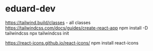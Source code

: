 # eduard-dev
https://tailwind.build/classes - all classes
https://tailwindcss.com/docs/guides/create-react-app
npm install -D tailwindcss
npx tailwindcss init


https://react-icons.github.io/react-icons/
npm install react-icons 
